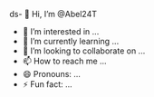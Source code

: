 ds- 👋 Hi, I’m @Abel24T
- 👀 I’m interested in ...
- 🌱 I’m currently learning ...
- 💞️ I’m looking to collaborate on ...
- 📫 How to reach me ...
- 😄 Pronouns: ...
- ⚡ Fun fact: ...

<!---
Abel24T/Abel24T is a ✨ special ✨ repository because its `README.md` (this file) appears on your GitHub profile.
You can click the Preview link to take a look at your changes.
--->
